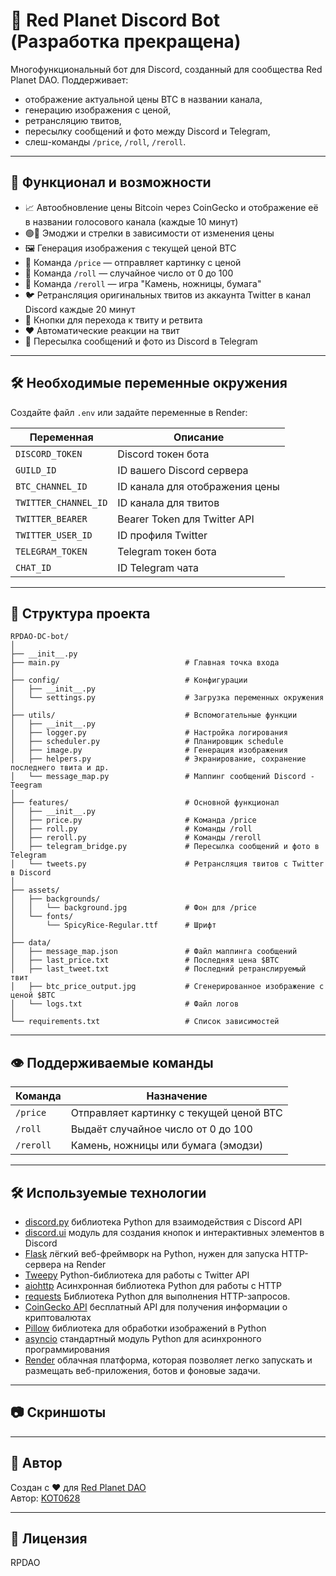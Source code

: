 # 🔴 Red Planet Discord Bot (Разработка прекращена)

Многофункциональный бот для Discord, созданный для сообщества Red Planet DAO. Поддерживает:

- отображение актуальной цены BTC в названии канала,
- генерацию изображения с ценой,
- ретрансляцию твитов,
- пересылку сообщений и фото между Discord и Telegram,
- слеш-команды `/price`, `/roll`, `/reroll`.

---

## 🔧 Функционал и возможности

- 📈 Автообновление цены Bitcoin через CoinGecko и отображение её в названии голосового канала (каждые 10 минут)
- 🟢🔴 Эмоджи и стрелки в зависимости от изменения цены
- 🖼 Генерация изображения с текущей ценой BTC
- 🧵 Команда `/price` — отправляет картинку с ценой
- 🎲 Команда `/roll` — случайное число от 0 до 100
- 🎲 Команда `/reroll` — игра "Камень, ножницы, бумага"
- 🐦 Ретрансляция оригинальных твитов из аккаунта Twitter в канал Discord каждые 20 минут
- 🔗 Кнопки для перехода к твиту и ретвита
- ❤️ Автоматические реакции на твит
- 🔄 Пересылка сообщений и фото из Discord в Telegram

---

## 🛠️ Необходимые переменные окружения

Создайте файл `.env` или задайте переменные в Render:

| Переменная          | Описание                          |
|---------------------|-----------------------------------|
| `DISCORD_TOKEN`     | Discord токен бота                |
| `GUILD_ID`          | ID вашего Discord сервера         |
| `BTC_CHANNEL_ID`    | ID канала для отображения цены    |
| `TWITTER_CHANNEL_ID`| ID канала для твитов              |
| `TWITTER_BEARER`    | Bearer Token для Twitter API      |
| `TWITTER_USER_ID`   | ID профиля Twitter                |
| `TELEGRAM_TOKEN`    | Telegram токен бота               |
| `CHAT_ID`           | ID Telegram чата                  |


---

## 📂 Структура проекта

```
RPDAO-DC-bot/
│
├── __init__.py
├── main.py                            # Главная точка входа
│
├── config/                            # Конфигурации
│   ├── __init__.py
│   └── settings.py                    # Загрузка переменных окружения
│
├── utils/                             # Вспомогательные функции
│   ├── __init__.py
│   ├── logger.py                      # Настройка логирования
│   ├── scheduler.py                   # Планировщик schedule
│   ├── image.py                       # Генерация изображения
│   ├── helpers.py                     # Экранирование, сохранение последнего твита и др.
│   └── message_map.py                 # Маппинг сообщений Discord - Teegram
│
├── features/                          # Основной функционал
│   ├── __init__.py
│   ├── price.py                       # Команда /price
│   ├── roll.py                        # Команды /roll
│   ├── reroll.py                      # Команды /reroll
│   ├── telegram_bridge.py             # Пересылка сообщений и фото в Telegram
│   └── tweets.py                      # Ретрансляция твитов с Twitter в Discord
│
├── assets/
│   ├── backgrounds/
│   │   └── background.jpg             # Фон для /price
│   └── fonts/
│       └── SpicyRice-Regular.ttf      # Шрифт
│
├── data/
│   ├── message_map.json               # Файл маппинга сообщений
│   ├── last_price.txt                 # Последняя цена $BTC
│   ├── last_tweet.txt                 # Последний ретранслируемый твит
│   ├── btc_price_output.jpg           # Сгенерированное изображение с ценой $BTC
│   └── logs.txt                       # Файл логов
│
└── requirements.txt                   # Список зависимостей
```

---

## 👁 Поддерживаемые команды

| Команда   | Назначение                              |
| --------- | --------------------------------------- |
| `/price`  | Отправляет картинку с текущей ценой BTC |
| `/roll`   | Выдаёт случайное число от 0 до 100      |
| `/reroll` | Камень, ножницы или бумага (эмодзи)     |

---

## 🛠️ Используемые технологии

- [discord.py](https://discordpy.readthedocs.io/en/stable/) библиотека Python для взаимодействия с Discord API
- [discord.ui](https://discordpy.readthedocs.io/en/stable/interactions/api.html#module-discord.ui) модуль для создания кнопок и интерактивных элементов в Discord
- [Flask](https://flask.palletsprojects.com/en/stable/) лёгкий веб-фреймворк на Python, нужен для запуска HTTP-сервера на Render
- [Tweepy](https://docs.tweepy.org/en/stable/) Python-библиотека для работы с Twitter API
- [aiohttp](https://docs.aiohttp.org/en/stable/) Асинхронная библиотека Python для работы с HTTP
- [requests](https://pypi.org/project/requests/) Библиотека Python для выполнения HTTP-запросов.
- [CoinGecko API](https://www.coingecko.com/en/api) бесплатный API для получения информации о криптовалютах
- [Pillow](https://pillow.readthedocs.io/en/stable/) библиотека для обработки изображений в Python
- [asyncio](https://docs.python.org/3/library/asyncio.html) стандартный модуль Python для асинхронного программирования
- [Render](https://render.com/) облачная платформа, которая позволяет легко запускать и размещать веб-приложения, ботов и фоновые задачи.

---

## 📷 Скриншоты

---

## 👤 Автор

Создан с ❤️ для [Red Planet DAO](https://linktr.ee/rpdao)  
Автор: [KOT0628](https://github.com/KOT0628)

---

## 📝 Лицензия

RPDAO
